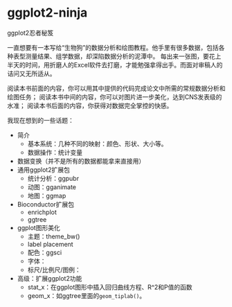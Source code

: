 # ggplot2-ninja
ggplot2忍者秘笈

一直想要有一本写给“生物狗”的数据分析和绘图教程。他手里有很多数据，包括各种表型测量结果、组学数据，却深陷数据分析的泥潭中。
每出来一张图，要花上半天的时间，用折磨人的Excel软件去打磨，才能勉强拿得出手。而面对审稿人的诘问又无所适从。

阅读本书前面的内容，你可以用其中提供的代码完成论文中所需的常规数据分析和绘图任务；
阅读本书中间的内容，你可以对图片进一步美化，达到CNS发表级的水准；
阅读本书后面的内容，你获得对数据完全掌控的快感。

我现在想到的一些话题：

- 简介
  - 基本系统：几种不同的映射：颜色、形状、大小等。
  - 数据操作：统计变量
- 数据变换（并不是所有的数据都能拿来直接用）
- 通用ggplot2扩展包
  - 统计分析：ggpubr
  - 动图：gganimate
  - 地图：ggmap
- Bioconductor扩展包
  - enrichplot
  - ggtree
- ggplot图形美化
  - 主题：theme_bw()
  - label placement
  - 配色：ggsci
  - 字体：
  - 标尺/比例尺/图例：
- 高级：扩展ggplot2功能
  - stat_x：在ggplot图形中插入回归曲线方程、R^2和P值的函数
  - geom_x：如ggtree里面的`geom_tiplab()`。

